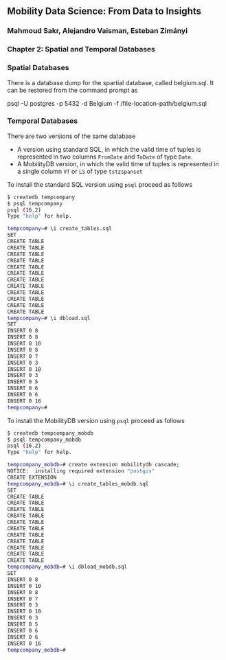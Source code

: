 ## Mobility Data Science: From Data to Insights
### Mahmoud Sakr, Alejandro Vaisman, Esteban Zimányi


### Chapter 2: Spatial and Temporal Databases


### Spatial Databases

There is a database dump for the spartial database, called belgium.sql.
It can be restored from the command prompt as

psql  -U postgres -p 5432 -d Belgium    -f /file-location-path/belgium.sql

### Temporal Databases

There are two versions of the same database 
*  A version using standard SQL, in which the valid time of tuples is
   represented in two columns `FromDate` and `ToDate` of type `Date`.
*  A MobilityDB version, in which the valid time of tuples is
   represented in a single column `VT` or `LS` of type `tstzspanset`

To install the standard SQL version using `psql` proceed as follows
```bash
$ createdb tempcompany
$ psql tempcompany
psql (16.2)
Type "help" for help.

tempcompany=# \i create_tables.sql
SET
CREATE TABLE
CREATE TABLE
CREATE TABLE
CREATE TABLE
CREATE TABLE
CREATE TABLE
CREATE TABLE
CREATE TABLE
CREATE TABLE
CREATE TABLE
CREATE TABLE
CREATE TABLE
tempcompany=# \i dbload.sql
SET
INSERT 0 8
INSERT 0 8
INSERT 0 10
INSERT 0 8
INSERT 0 7
INSERT 0 3
INSERT 0 10
INSERT 0 3
INSERT 0 5
INSERT 0 6
INSERT 0 6
INSERT 0 16
tempcompany=#
```

To install the MobilityDB version using `psql` proceed as follows
```bash
$ createdb tempcompany_mobdb
$ psql tempcompany_mobdb
psql (16.2)
Type "help" for help.

tempcompany_mobdb=# create extension mobilitydb cascade;
NOTICE:  installing required extension "postgis"
CREATE EXTENSION
tempcompany_mobdb=# \i create_tables_mobdb.sql
SET
CREATE TABLE
CREATE TABLE
CREATE TABLE
CREATE TABLE
CREATE TABLE
CREATE TABLE
CREATE TABLE
CREATE TABLE
CREATE TABLE
CREATE TABLE
CREATE TABLE
tempcompany_mobdb=# \i dbload_mobdb.sql
SET
INSERT 0 8
INSERT 0 10
INSERT 0 8
INSERT 0 7
INSERT 0 3
INSERT 0 10
INSERT 0 3
INSERT 0 5
INSERT 0 6
INSERT 0 6
INSERT 0 16
tempcompany_mobdb=#
```

   
   

